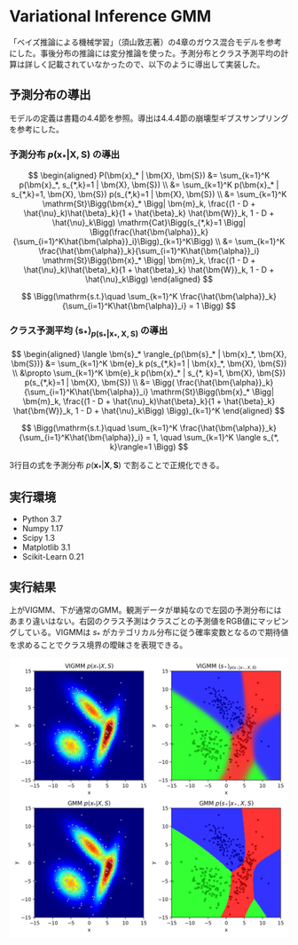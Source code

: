 # Variational Inference GMM

「ベイズ推論による機械学習」（須山敦志著）の4章のガウス混合モデルを参考にした。事後分布の推論には変分推論を使った。予測分布とクラス予測平均の計算は詳しく記載されていなかったので、以下のように導出して実装した。

## 予測分布の導出

モデルの定義は書籍の4.4節を参照。導出は4.4.4節の崩壊型ギブスサンプリングを参考にした。

### 予測分布 $p(\bm{x}_* | \bm{X}, \bm{S})$ の導出

$$
    \begin{aligned}
        P(\bm{x}_* | \bm{X}, \bm{S}) &= \sum_{k=1}^K p(\bm{x}_*, s_{*,k}=1 | \bm{X}, \bm{S}) \\
            &= \sum_{k=1}^K p(\bm{x}_* | s_{*,k}=1, \bm{X}, \bm{S}) p(s_{*,k}=1 | \bm{X}, \bm{S}) \\
            &= \sum_{k=1}^K \mathrm{St}\Bigg(\bm{x}_* \Bigg| \bm{m}_k, \frac{(1 - D + \hat{\nu}_k)\hat{\beta}_k}{1 + \hat{\beta}_k} \hat{\bm{W}}_k, 1 - D + \hat{\nu}_k\Bigg) \mathrm{Cat}\Bigg(s_{*,k}=1 \Bigg| \Bigg(\frac{\hat{\bm{\alpha}}_k}{\sum_{i=1}^K\hat{\bm{\alpha}}_i}\Bigg)_{k=1}^K\Bigg) \\
            &= \sum_{k=1}^K \frac{\hat{\bm{\alpha}}_k}{\sum_{i=1}^K\hat{\bm{\alpha}}_i} \mathrm{St}\Bigg(\bm{x}_* \Bigg| \bm{m}_k, \frac{(1 - D + \hat{\nu}_k)\hat{\beta}_k}{1 + \hat{\beta}_k} \hat{\bm{W}}_k, 1 - D + \hat{\nu}_k\Bigg)
    \end{aligned}
$$

$$
\Bigg(\mathrm{s.t.}\quad \sum_{k=1}^K \frac{\hat{\bm{\alpha}}_k}{\sum_{i=1}^K\hat{\bm{\alpha}}_i} = 1 \Bigg)
$$

### クラス予測平均 $\langle \bm{s}_* \rangle_{p(\bm{s}_* | \bm{x}_*, \bm{X}, \bm{S})}$ の導出

$$
    \begin{aligned}
        \langle \bm{s}_* \rangle_{p(\bm{s}_* | \bm{x}_*, \bm{X}, \bm{S})} &= \sum_{k=1}^K \bm{e}_k p(s_{*,k}=1 | \bm{x}_*, \bm{X}, \bm{S}) \\
            &\propto \sum_{k=1}^K \bm{e}_k p(\bm{x}_* | s_{*, k}=1, \bm{X}, \bm{S}) p(s_{*,k}=1 | \bm{X}, \bm{S}) \\
            &= \Bigg( \frac{\hat{\bm{\alpha}}_k}{\sum_{i=1}^K\hat{\bm{\alpha}}_i} \mathrm{St}\Bigg(\bm{x}_* \Bigg| \bm{m}_k, \frac{(1 - D + \hat{\nu}_k)\hat{\beta}_k}{1 + \hat{\beta}_k} \hat{\bm{W}}_k, 1 - D + \hat{\nu}_k\Bigg) \Bigg)_{k=1}^K
    \end{aligned}
$$

$$
\Bigg(\mathrm{s.t.}\quad \sum_{k=1}^K \frac{\hat{\bm{\alpha}}_k}{\sum_{i=1}^K\hat{\bm{\alpha}}_i} = 1, \quad \sum_{k=1}^K \langle s_{*, k}\rangle=1 \Bigg)
$$

3行目の式を予測分布 $p(\bm{x}_* | \bm{X}, \bm{S})$ で割ることで正規化できる。

## 実行環境

* Python 3.7
* Numpy 1.17
* Scipy 1.3
* Matplotlib 3.1
* Scikit-Learn 0.21

## 実行結果

上がVIGMM、下が通常のGMM。観測データが単純なので左図の予測分布にはあまり違いはない。右図のクラス予測はクラスごとの予測値をRGB値にマッピングしている。VIGMMは $s_*$ がカテゴリカル分布に従う確率変数となるので期待値を求めることでクラス境界の曖昧さを表現できる。

![実行結果](figure/result_vigmm.png)
